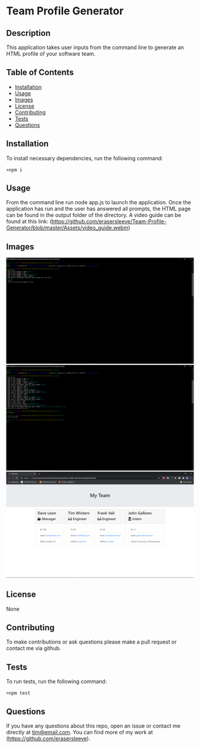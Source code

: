 # Team Profile Generator
  
  ## Description
  This application takes user inputs from the command line to generate an HTML profile of your software team.
  ## Table of Contents
  *  [Installation](#Installation)
  *  [Usage](#Usage)
  *  [Images](#Images)
  *  [License](#License)
  *  [Contributing](#Contributing)
  *  [Tests](#Tests)
  *  [Questions](#Questions)
  ## Installation
  To install necessary dependencies, run the following command:

    >npm i

  ## Usage
  From the command line run node app.js to launch the application. Once the application has run and the user has answered all prompts, the HTML page can be found in the output folder of the directory.
  A video guide can be found at this link: (https://github.com/erasersleeve/Team-Profile-Generator/blob/master/Assets/video_guide.webm)
  ## Images
  ![1](https://github.com/erasersleeve/Team-Profile-Generator/blob/master/Assets/Capture%20d%E2%80%99%C3%A9cran%20(44).png)
  ![2](https://github.com/erasersleeve/Team-Profile-Generator/blob/master/Assets/Capture%20d%E2%80%99%C3%A9cran%20(45).png)
  ![3](https://github.com/erasersleeve/Team-Profile-Generator/blob/master/Assets/Capture%20d%E2%80%99%C3%A9cran%20(46).png)
  ## License
  None
  ## Contributing
  To make contributions or ask questions please make a pull request or contact me via github.
  ## Tests
  To run tests, run the following command:
    
    >npm test
  
  ## Questions
  If you have any questions about this repo, open an issue or contact me directly at [tim@email.com](mailto:tim@email.com). You can find more of my work at (https://github.com/erasersleeve).
  